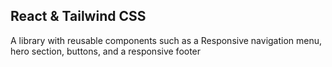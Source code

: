 ## React & Tailwind CSS
A library with reusable components such as a Responsive navigation menu, hero section, buttons, and a responsive footer